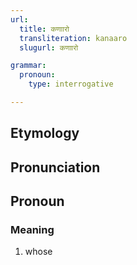 ```yaml
---
url:
  title: कणाारो
  transliteration: kanaaro
  slugurl: कणाारो

grammar:
  pronoun:
    type: interrogative

---
```


## Etymology

## Pronunciation

## Pronoun
### Meaning
1. whose